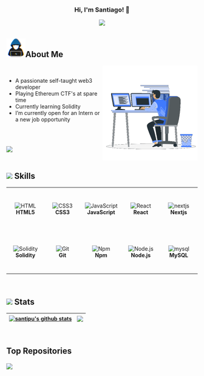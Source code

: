 <h3 align="center">
  Hi, I'm Santiago! 👋
</h3>

<p align="center">
  <a href="https://github.com/DenverCoder1/readme-typing-svg"><img src="https://readme-typing-svg.herokuapp.com?size=25&width=700&color=4f94ef&center=true&lines=I'm+a+20+years+old+developer+from+Barcelona;Always+learning+new+things!"></a>
</p>


## <picture><img src = "https://github.com/0xAbdulKhalid/0xAbdulKhalid/raw/main/assets/mdImages/about_me.gif" width = 50px></picture>About Me
<picture> <img align="right" src="https://github.com/0xAbdulKhalid/0xAbdulKhalid/raw/main/assets/mdImages/Right_Side.gif" width = 250px></picture>

<br>

- A passionate self-taught web3 developer
- Playing Ethereum CTF's at spare time
- Currently learning Solidity
- I’m currently open for an Intern or a new job opportunity

<br><br>

<img src="https://user-images.githubusercontent.com/73097560/115834477-dbab4500-a447-11eb-908a-139a6edaec5c.gif"><br><br>

## <img src="https://media2.giphy.com/media/QssGEmpkyEOhBCb7e1/giphy.gif?cid=ecf05e47a0n3gi1bfqntqmob8g9aid1oyj2wr3ds3mg700bl&rid=giphy.gif" width ="25"> Skills

<table>
  <tr>
    <td align="center" height="108" width="108">
      <img
        src="https://cdn.jsdelivr.net/gh/devicons/devicon/icons/html5/html5-plain.svg"
        width="48"
        height="48"
        alt="HTML"
      />
      <br /><strong>HTML5</strong>
    </td>
    <td align="center" height="108" width="108">
      <img
        src="https://cdn.jsdelivr.net/gh/devicons/devicon/icons/css3/css3-plain.svg"
        width="48"
        height="48"
        alt="CSS3"
      />
      <br /><strong>CSS3</strong>
    </td>
    <td align="center" height="108" width="108">
      <img
        src="https://cdn.jsdelivr.net/gh/devicons/devicon/icons/javascript/javascript-plain.svg"
        width="48"
        height="48"
        alt="JavaScript"
      />
      <br /><strong>JavaScript</strong>
    </td>
    <td align="center" height="108" width="108">
      <img
        src="https://cdn.jsdelivr.net/gh/devicons/devicon/icons/react/react-original.svg"
        width="48"
        height="48"
        alt="React"
      />
      <br /><strong>React</strong>
    </td>
    <td align="center" height="108" width="108">
      <img
        src="https://cdn.jsdelivr.net/gh/devicons/devicon/icons/nextjs/nextjs-original.svg"
        width="48"
        height="48"
        alt="nextjs"
      />
      <br /><strong>Nextjs</strong>
    </td>
    
  </tr>
  <tr>
    <td align="center" height="108" width="108">
      <img
        src="https://cdn.jsdelivr.net/gh/devicons/devicon/icons/solidity/solidity-original.svg"
        width="48"
        height="48"
        alt="Solidity"
      />
      <br /><strong>Solidity</strong>
    </td>
    <td align="center" height="108" width="108">
      <img
        src="https://cdn.jsdelivr.net/gh/devicons/devicon/icons/git/git-original.svg"
        width="48"
        height="48"
        alt="Git"
      />
      <br /><strong>Git</strong>
    </td>
    <td align="center" height="108" width="108">
      <img
        src="https://cdn.jsdelivr.net/gh/devicons/devicon/icons/npm/npm-original-wordmark.svg"
        width="48"
        height="48"
        alt="Npm"
      />
      <br /><strong>Npm</strong>
    </td>
    <td align="center" height="108" width="108">
      <img
        src="https://cdn.jsdelivr.net/gh/devicons/devicon/icons/nodejs/nodejs-original.svg"
        width="48"
        height="48"
        alt="Node.js"
      />
      <br /><strong>Node.js</strong>
    </td>
    <td align="center" height="108" width="108">
      <img
        src="https://cdn.jsdelivr.net/gh/devicons/devicon/icons/mysql/mysql-plain.svg"
        width="48"
        height="48"
        alt="mysql"
      />
      <br /><strong>MySQL</strong>
    </td>
  </tr>
</table>

<br>

## <img src="https://media.giphy.com/media/iY8CRBdQXODJSCERIr/giphy.gif" width="35"> Stats

| <a href="https://github.com/anuraghazra/github-readme-stats"><img align="center" src="https://github-readme-stats-two-mauve-45.vercel.app/api?username=santipu03&show_icons=true&include_all_commits=true&hide_border=true" alt="santipu's github stats" /></a> | <a href="https://github.com/anuraghazra/github-readme-stats"><img align="center" src="https://github-readme-stats-two-mauve-45.vercel.app/api/top-langs/?username=santipu03&layout=compact&hide_border=true" /></a> |
| ------------- | ------------- |


<br/>

## Top Repositories

<a href="https://github.com/santipu03/nextjs-nft-marketplace-thegraph-fcc">
<img align="center" src="https://github-readme-stats-two-mauve-45.vercel.app/api/pin/?username=santipu03&repo=nextjs-nft-marketplace-thegraph-fcc" />
</a>

